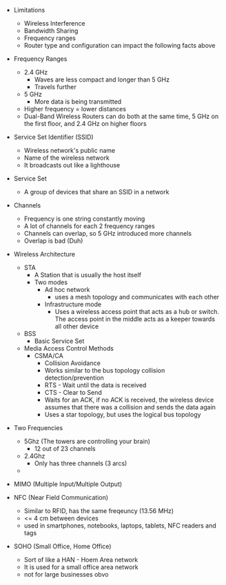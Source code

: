 - Limitations
	- Wireless Interference
	- Bandwidth Sharing
	- Frequency ranges
	- Router type and configuration can impact the following facts above

- Frequency Ranges
	- 2.4 GHz
		- Waves are less compact and longer than 5 GHz
		- Travels further
	- 5 GHz
		- More data is being transmitted
	- Higher frequency = lower distances 
	- Dual-Band Wireless Routers can do both at the same time, 5 GHz on the first floor, and 2.4 GHz on higher floors 

- Service Set Identifier (SSID) 
	- Wireless network's public name
	- Name of the wireless network 
	- It broadcasts out like a lighthouse

- Service Set 
	- A group of devices that share an SSID in a network

- Channels
	- Frequency is one string constantly moving 
	- A lot of channels for each 2 frequency ranges
	- Channels can overlap, so 5 GHz introduced more channels 
	- Overlap is bad (Duh)

- Wireless Architecture 
	- STA 
		- A Station that is usually the host itself
		- Two modes 
			- Ad hoc network 
				-  uses a mesh topology and communicates with each other
			- Infrastructure mode
				- Uses a wireless access point that acts as a hub or switch. The access point in the middle acts as a keeper towards all other device
	- BSS 
		- Basic Service Set
	- Media Access Control Methods
		- CSMA/CA
			- Collision Avoidance 
			- Works similar to the bus topology collision detection/prevention 
			- RTS - Wait until the data is received
			- CTS - Clear to Send
			- Waits for an ACK, if no ACK is received, the wireless device assumes that there was a collision and sends the data again
			- Uses a star topology, but uses the logical bus topology 

- Two Frequencies 
	- 5Ghz (The towers are controlling your brain) 
		- 12 out of 23 channels 
	- 2.4Ghz
		- Only has three channels (3 arcs) 
	- 

- MIMO (Multiple Input/Multiple Output)


- NFC (Near Field Communication)
	- Similar to RFID, has the same freqeuncy (13.56 MHz)
	- <= 4 cm between devices
	- used in smartphones, notebooks, laptops, tablets, NFC readers and tags 

- SOHO (Small Office, Home Office)
	- Sort of like a HAN - Hoem Area network
	- It is used for a small office area network
	- not for large businesses obvo